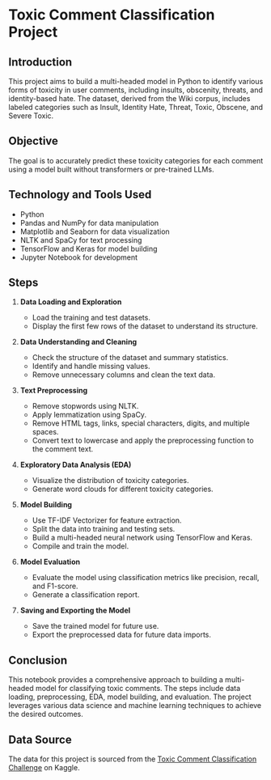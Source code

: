 # Toxic Comment Classification Project

## Introduction
This project aims to build a multi-headed model in Python to identify various forms of toxicity in user comments, including insults, obscenity, threats, and identity-based hate. The dataset, derived from the Wiki corpus, includes labeled categories such as Insult, Identity Hate, Threat, Toxic, Obscene, and Severe Toxic.

## Objective
The goal is to accurately predict these toxicity categories for each comment using a model built without transformers or pre-trained LLMs.

## Technology and Tools Used
- Python
- Pandas and NumPy for data manipulation
- Matplotlib and Seaborn for data visualization
- NLTK and SpaCy for text processing
- TensorFlow and Keras for model building
- Jupyter Notebook for development

## Steps
1. **Data Loading and Exploration**
    - Load the training and test datasets.
    - Display the first few rows of the dataset to understand its structure.

2. **Data Understanding and Cleaning**
    - Check the structure of the dataset and summary statistics.
    - Identify and handle missing values.
    - Remove unnecessary columns and clean the text data.

3. **Text Preprocessing**
    - Remove stopwords using NLTK.
    - Apply lemmatization using SpaCy.
    - Remove HTML tags, links, special characters, digits, and multiple spaces.
    - Convert text to lowercase and apply the preprocessing function to the comment text.

4. **Exploratory Data Analysis (EDA)**
    - Visualize the distribution of toxicity categories.
    - Generate word clouds for different toxicity categories.

5. **Model Building**
    - Use TF-IDF Vectorizer for feature extraction.
    - Split the data into training and testing sets.
    - Build a multi-headed neural network using TensorFlow and Keras.
    - Compile and train the model.

6. **Model Evaluation**
    - Evaluate the model using classification metrics like precision, recall, and F1-score.
    - Generate a classification report.

7. **Saving and Exporting the Model**
    - Save the trained model for future use.
    - Export the preprocessed data for future data imports.

## Conclusion
This notebook provides a comprehensive approach to building a multi-headed model for classifying toxic comments. The steps include data loading, preprocessing, EDA, model building, and evaluation. The project leverages various data science and machine learning techniques to achieve the desired outcomes.

## Data Source
The data for this project is sourced from the [Toxic Comment Classification Challenge](https://www.kaggle.com/c/jigsaw-toxic-comment-classification-challenge/overview) on Kaggle.
